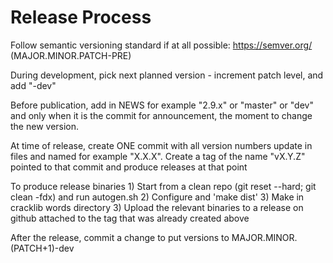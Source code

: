 Release Process
===============

Follow semantic versioning standard if at all possible: https://semver.org/ (MAJOR.MINOR.PATCH-PRE)

During development, pick next planned version - increment patch level, and add "-dev"

Before publication, add in NEWS for example "2.9.x" or "master" or "dev" and only when it is the commit
for announcement, the moment to change the new version.

At time of release, create ONE commit with all version numbers update in files and named for example "X.X.X".
Create a tag of the name "vX.Y.Z" pointed to that commit and produce releases at that point

To produce release binaries
	1) Start from a clean repo (git reset --hard; git clean -fdx) and run autogen.sh
	2) Configure and 'make dist'
	3) Make in cracklib words directory
	3) Upload the relevant binaries to a release on github attached to the tag that was already created above

After the release, commit a change to put versions to MAJOR.MINOR.(PATCH+1)-dev
